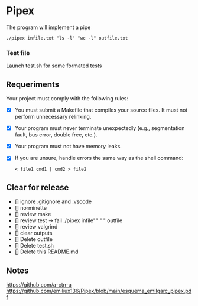 # Pipex

The program will implement a pipe

```shell
./pipex infile.txt "ls -l" "wc -l" outfile.txt
```

### Test file

Launch test.sh for some formated tests

## Requeriments

Your project must comply with the following rules:
- [x] You must submit a Makefile that compiles your source files. It must not perform
unnecessary relinking.
- [X] Your program must never terminate unexpectedly (e.g., segmentation fault, bus
error, double free, etc.).
- [X] Your program must not have memory leaks.
- [X] If you are unsure, handle errors the same way as the shell command:

	```shell
	< file1 cmd1 | cmd2 > file2
	```

## Clear for release

- [] ignore .gitignore and .vscode
- [] norminette
- [] review make
- [] review test -> fail ./pipex infile"" "    " outfile
- [] review valgrind
- [] clear outputs
- [] Delete outfile
- [] Delete test.sh
- [] Delete this README.md


## Notes

https://github.com/a-ctn-a
https://github.com/emiliux136/Pipex/blob/main/esquema_emilgarc_pipex.pdf